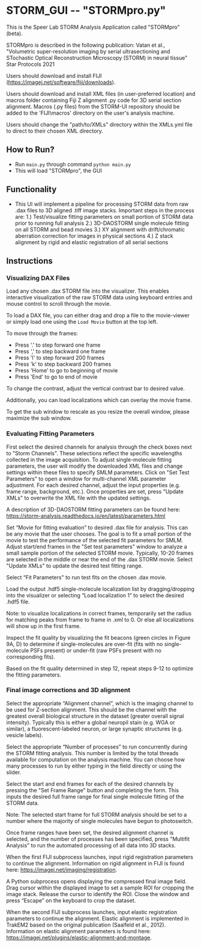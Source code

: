 # STORM_GUI  -- "STORMpro.py"


This is the Speer Lab STORM Analysis Application called "STORMpro" (beta). 

STORMpro is described in the following publication: Vatan et al., "Volumetric super-resolution imaging by serial ultrasectioning and STochastic Optical Reconstruction Microscopy (STORM) in neural tissue" Star Protocols 2021

Users should download and install FIJI (https://imagej.net/software/fiji/downloads).

Users should download and install XML files (in user-preferred location) and macros folder containing Fiji Z alignment .py code for 3D serial section alignment. Macros (.py files) from the STORM-UI repository should be added to the 'FIJI\macros' directory on the user's analysis machine. 

Users should change the "path/to/XMLs" directory within the XMLs.yml file to direct to their chosen XML directory. 

## How to Run? 

* Run `main.py` through command `python main.py`
* This will load "STORMpro", the GUI 


## Functionality

* This UI will implement a pipeline for processing STORM data from raw .dax files to 3D aligned .tiff image stacks. Important steps in the process are:
  1.) Test/visualize fitting parameters on small portion of STORM data prior to running full analysis 
  2.) 3D-DAOSTORM single molecule fitting on all STORM and bead movies 
  3.) XY alignment with drift/chromatic aberration correction for images in physical sections 
  4.) Z stack alignment by rigid and elastic registration of all serial sections

## Instructions 

### Visualizing DAX Files 

Load any chosen .dax STORM file into the visualizer. This enables interactive visualization of the raw STORM data using keyboard entries and mouse control to scroll through the movie. 

To load a DAX file, you can either drag and drop a file to the movie-viewer or simply load one using the 
`Load Movie` button at the top left. 

To move through the frames: 

* Press '.' to step forward one frame 
* Press ',' to step backward one frame 
* Press 'l' to step forward 200 frames 
* Press 'k' to step backward 200 frames 
* Press 'Home' to go to beginning of movie 
* Press 'End' to go to end of movie 

To change the contrast, adjust the vertical contrast bar to desired value. 

Additionally, you can load localizations which can overlay the movie frame.

To get the sub window to rescale as you resize the overall window, please maximize the sub window. 

### Evaluating Fitting Parameters 

First select the desired channels for analysis through the check boxes next to "Storm Channels". These selections reflect the specific wavelengths collected in the image acquisition. To adjust single-molecule fitting parameters, the user will modify the downloaded XML files and change settings within these files to specify SMLM parameters. Click on "Set Test Parameters" to open a window for multi-channel XML parameter adjustment. For each desired channel, adjust the input properties (e.g. frame range, background, etc.). Once properties are set, press "Update XMLs" to overwrite the XML file with the updated settings.

A description of 3D-DAOSTORM fitting parameters can be found here:
https://storm-analysis.readthedocs.io/en/latest/parameters.html

Set “Movie for fitting evaluation” to desired .dax file for analysis. This can be any movie that the user chooses. The goal is to fit a small portion of the movie to test the performance of the selected fit parameters for SMLM. Adjust start/end frames in the "Set test parameters" window to analyze a small sample portion of the selected STORM movie. Typically, 10-20 frames are selected in the middle or near the end of the .dax STORM movie. Select "Update XMLs" to update the desired test fitting range.

Select “Fit Parameters" to run test fits on the chosen .dax movie. 

Load the output .hdf5 single-molecule localization list by dragging/dropping into the visualizer or selecting “Load localization 1” to select the desired .hdf5 file. 

Note: to visualize localizations in correct frames, temporarily set the radius for matching peaks from frame to frame in .xml to 0. Or else all localizations will show up in the first frame. 

Inspect the fit quality by visualizing the fit beacons (green circles in Figure 9A, D) to determine if single-molecules are over-fit (fits with no single-molecule PSFs present) or under-fit (raw PSFs present with no corresponding fits).  

Based on the fit quality determined in step 12, repeat steps 9-12 to optimize the fitting parameters.  

### Final image corrections and 3D alignment

Select the appropriate “Alignment channel”, which is the imaging channel to be used for Z-section alignment. This should be the channel with the greatest overall biological structure in the dataset (greater overall signal intensity). Typically this is either a global neuropil stain (e.g. WGA or similar), a fluorescent-labeled neuron, or large synaptic structures (e.g. vesicle labels). 

Select the appropriate “Number of processes” to run concurrently during the STORM fitting analysis. This number is limited by the total threads available for computation on the analysis machine. 
You can choose how many processes to run by either typing in the field directly or using the slider. 

Select the start and end frames for each of the desired channels by pressing the "Set Frame Range" button and completing the form. This inputs the desired full frame range for final single molecule fitting of the STORM data. 

Note: The selected start frame for full STORM analysis should be set to a number where the majority of single molecules have begun to photoswitch.  

Once frame ranges have been set, the desired alignment channel is selected, and the number of processes has been specified, press "Multifit Analysis" to run the automated processing of all data into 3D stacks. 

When the first FIJI subprocess launches, input rigid registration parameters to continue the alignment. Information on rigid alignment in FIJI is found here: https://imagej.net/imaging/registration. 

A Python subprocess opens displaying the compressed final image field. Drag cursor within the displayed image to set a sample ROI for cropping the image stack. Release the cursor to identify the ROI. Close the window and press “Escape” on the keyboard to crop the dataset. 

When the second FIJI subprocess launches, input elastic registration parameters to continue the alignment. Elastic alignment is implemented in TrakEM2 based on the original publication (Saalfeld et al., 2012). Information on elastic alignment parameters is found here: https://imagej.net/plugins/elastic-alignment-and-montage. 
